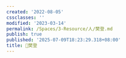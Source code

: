 ```yaml
---
created: '2022-08-05'
cssclasses: ''
modified: '2023-03-14'
permalink: /Spaces/3-Resource/人/樊登.md
publish: true
published: '2025-07-09T18:23:29.318+08:00'
title: 🧑樊登
---
```

